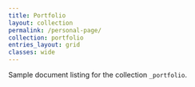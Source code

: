 ```yaml
---
title: Portfolio
layout: collection
permalink: /personal-page/
collection: portfolio
entries_layout: grid
classes: wide
---
```


Sample document listing for the collection `_portfolio`.
